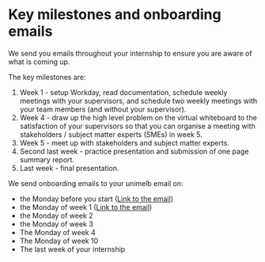 # Key milestones and onboarding emails

We send you emails throughout your internship to ensure you are aware of what is coming up.

The key milestones are:
1. Week 1 - setup Workday, read documentation, schedule weekly meetings with your supervisors, and schedule two weekly meetings with your team members (and without your supervisor).
2. Week 4 - draw up the high level problem on the virtual whiteboard to the satisfaction of your supervisors so that you can organise a meeting with stakeholders / subject matter experts (SMEs) in week 5.
3. Week 5 - meet up with stakeholders and subject matter experts.
4. Second last week - practice presentation and submission of one page summary report.
5. Last week - final presentation.

We send onboarding emails to your unimelb email on:
- the Monday before you start ([Link to the email](emaiL-one-week-before))
- the Monday of week 1 ([Link to the email](email-week-one))
- the Monday of week 2
- the Monday of week 3
- The Monday of week 4
- The Monday of week 10
- The last week of your internship
